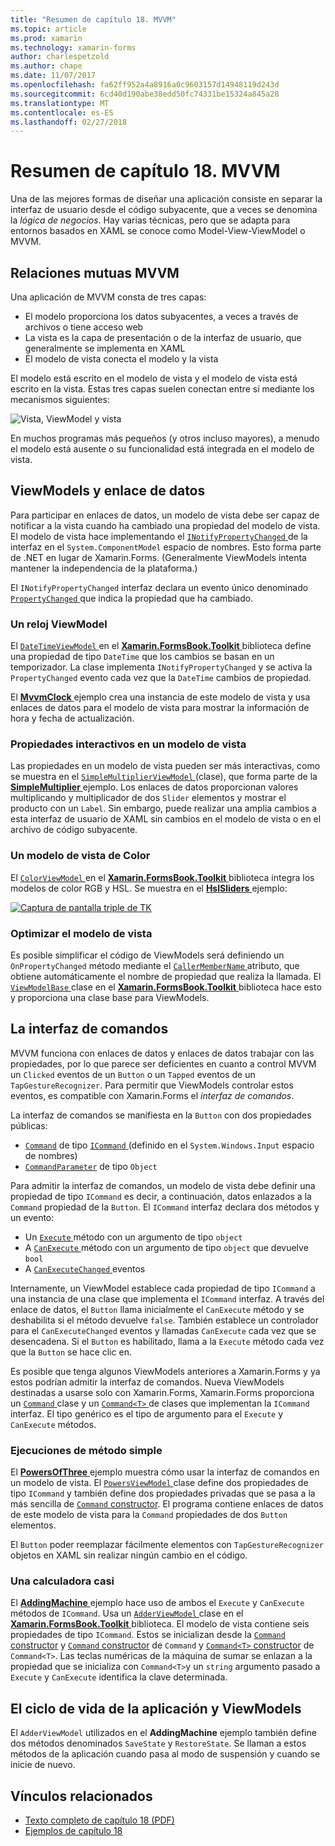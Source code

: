 ```yaml
---
title: "Resumen de capítulo 18. MVVM"
ms.topic: article
ms.prod: xamarin
ms.technology: xamarin-forms
author: charlespetzold
ms.author: chape
ms.date: 11/07/2017
ms.openlocfilehash: fa62ff952a4a8916a0c9603157d14948119d243d
ms.sourcegitcommit: 6cd40d190abe38edd50fc74331be15324a845a28
ms.translationtype: MT
ms.contentlocale: es-ES
ms.lasthandoff: 02/27/2018
---
```

# <a name="summary-of-chapter-18-mvvm"></a>Resumen de capítulo 18. MVVM

Una de las mejores formas de diseñar una aplicación consiste en separar la interfaz de usuario desde el código subyacente, que a veces se denomina la *lógica de negocios*. Hay varias técnicas, pero que se adapta para entornos basados en XAML se conoce como Model-View-ViewModel o MVVM.

## <a name="mvvm-interrelationships"></a>Relaciones mutuas MVVM

Una aplicación de MVVM consta de tres capas:

- El modelo proporciona los datos subyacentes, a veces a través de archivos o tiene acceso web
- La vista es la capa de presentación o de la interfaz de usuario, que generalmente se implementa en XAML
- El modelo de vista conecta el modelo y la vista

El modelo está escrito en el modelo de vista y el modelo de vista está escrito en la vista. Estas tres capas suelen conectan entre sí mediante los mecanismos siguientes:

![Vista, ViewModel y vista](images/ch18fg03.png "MVVM")

En muchos programas más pequeños (y otros incluso mayores), a menudo el modelo está ausente o su funcionalidad está integrada en el modelo de vista.

## <a name="viewmodels-and-data-binding"></a>ViewModels y enlace de datos

Para participar en enlaces de datos, un modelo de vista debe ser capaz de notificar a la vista cuando ha cambiado una propiedad del modelo de vista. El modelo de vista hace implementando el [ `INotifyPropertyChanged` ](https://developer.xamarin.com/api/type/System.ComponentModel.INotifyPropertyChanged/) de la interfaz en el `System.ComponentModel` espacio de nombres. Esto forma parte de .NET en lugar de Xamarin.Forms. (Generalmente ViewModels intenta mantener la independencia de la plataforma.)

El `INotifyPropertyChanged` interfaz declara un evento único denominado [ `PropertyChanged` ](https://developer.xamarin.com/api/type/System.ComponentModel.INotifyPropertyChanged/) que indica la propiedad que ha cambiado.

### <a name="a-viewmodel-clock"></a>Un reloj ViewModel

El [ `DateTimeViewModel` ](https://github.com/xamarin/xamarin-forms-book-samples/blob/master/Libraries/Xamarin.FormsBook.Toolkit/Xamarin.FormsBook.Toolkit/DateTimeViewModel.cs) en el [ **Xamarin.FormsBook.Toolkit** ](https://github.com/xamarin/xamarin-forms-book-samples/tree/master/Libraries/Xamarin.FormsBook.Toolkit/Xamarin.FormsBook.Toolkit) biblioteca define una propiedad de tipo `DateTime` que los cambios se basan en un temporizador. La clase implementa `INotifyPropertyChanged` y se activa la `PropertyChanged` evento cada vez que la `DateTime` cambios de propiedad.

El [ **MvvmClock** ](https://github.com/xamarin/xamarin-forms-book-samples/tree/master/Chapter18/MvvmClock) ejemplo crea una instancia de este modelo de vista y usa enlaces de datos para el modelo de vista para mostrar la información de hora y fecha de actualización.

### <a name="interactive-properties-in-a-viewmodel"></a>Propiedades interactivos en un modelo de vista

Las propiedades en un modelo de vista pueden ser más interactivas, como se muestra en el [ `SimpleMultiplierViewModel` ](https://github.com/xamarin/xamarin-forms-book-samples/blob/master/Chapter18/SimpleMultiplier/SimpleMultiplier/SimpleMultiplier/SimpleMultiplierViewModel.cs) (clase), que forma parte de la [ **SimpleMultiplier** ](https://github.com/xamarin/xamarin-forms-book-samples/tree/master/Chapter18/SimpleMultiplier) ejemplo. Los enlaces de datos proporcionan valores multiplicando y multiplicador de dos `Slider` elementos y mostrar el producto con un `Label`. Sin embargo, puede realizar una amplia cambios a esta interfaz de usuario de XAML sin cambios en el modelo de vista o en el archivo de código subyacente.

### <a name="a-color-viewmodel"></a>Un modelo de vista de Color

El [ `ColorViewModel` ](https://github.com/xamarin/xamarin-forms-book-samples/blob/master/Libraries/Xamarin.FormsBook.Toolkit/Xamarin.FormsBook.Toolkit/ColorViewModel.cs) en el [ **Xamarin.FormsBook.Toolkit** ](https://github.com/xamarin/xamarin-forms-book-samples/tree/master/Libraries/Xamarin.FormsBook.Toolkit/Xamarin.FormsBook.Toolkit) biblioteca integra los modelos de color RGB y HSL. Se muestra en el [ **HslSliders** ](https://github.com/xamarin/xamarin-forms-book-samples/tree/master/Chapter18/HslSliders) ejemplo:

[![Captura de pantalla triple de TK](images/ch18fg08-small.png "HSL Color modelo")](images/ch18fg08-large.png "HSL modelo de Color")

### <a name="streamlining-the-viewmodel"></a>Optimizar el modelo de vista

Es posible simplificar el código de ViewModels será definiendo un `OnPropertyChanged` método mediante el [ `CallerMemberName` ](https://developer.xamarin.com/api/type/System.Runtime.CompilerServices.CallerMemberNameAttribute/) atributo, que obtiene automáticamente el nombre de propiedad que realiza la llamada. El [ `ViewModelBase` ](https://github.com/xamarin/xamarin-forms-book-samples/blob/master/Libraries/Xamarin.FormsBook.Toolkit/Xamarin.FormsBook.Toolkit/ViewModelBase.cs) clase en el [ **Xamarin.FormsBook.Toolkit** ](https://github.com/xamarin/xamarin-forms-book-samples/tree/master/Libraries/Xamarin.FormsBook.Toolkit/Xamarin.FormsBook.Toolkit) biblioteca hace esto y proporciona una clase base para ViewModels.

## <a name="the-command-interface"></a>La interfaz de comandos

MVVM funciona con enlaces de datos y enlaces de datos trabajar con las propiedades, por lo que parece ser deficientes en cuanto a control MVVM un `Clicked` eventos de un `Button` o un `Tapped` eventos de un `TapGestureRecognizer`. Para permitir que ViewModels controlar estos eventos, es compatible con Xamarin.Forms el *interfaz de comandos*.

La interfaz de comandos se manifiesta en la `Button` con dos propiedades públicas:

- [`Command`](https://developer.xamarin.com/api/property/Xamarin.Forms.Button.Command/) de tipo [ `ICommand` ](https://developer.xamarin.com/api/type/System.Windows.Input.ICommand/) (definido en el `System.Windows.Input` espacio de nombres)
- [`CommandParameter`](https://developer.xamarin.com/api/property/Xamarin.Forms.Button.CommandParameter/) de tipo `Object`

Para admitir la interfaz de comandos, un modelo de vista debe definir una propiedad de tipo `ICommand` es decir, a continuación, datos enlazados a la `Command` propiedad de la `Button`. El `ICommand` interfaz declara dos métodos y un evento:

- Un [ `Execute` ](https://developer.xamarin.com/api/member/System.Windows.Input.ICommand.Execute/p/System.Object/) método con un argumento de tipo `object`
- A [ `CanExecute` ](https://developer.xamarin.com/api/member/System.Windows.Input.ICommand.CanExecute/p/System.Object/) método con un argumento de tipo `object` que devuelve `bool`
- A [ `CanExecuteChanged` ](https://developer.xamarin.com/api/event/System.Windows.Input.ICommand.CanExecuteChanged/) eventos

Internamente, un ViewModel establece cada propiedad de tipo `ICommand` a una instancia de una clase que implementa el `ICommand` interfaz. A través del enlace de datos, el `Button` llama inicialmente el `CanExecute` método y se deshabilita si el método devuelve `false`. También establece un controlador para el `CanExecuteChanged` eventos y llamadas `CanExecute` cada vez que se desencadena. Si el `Button` es habilitado, llama a la `Execute` método cada vez que la `Button` se hace clic en.

Es posible que tenga algunos ViewModels anteriores a Xamarin.Forms y ya estos podrían admitir la interfaz de comandos. Nueva ViewModels destinadas a usarse solo con Xamarin.Forms, Xamarin.Forms proporciona un [ `Command` ](https://developer.xamarin.com/api/type/Xamarin.Forms.Command/) clase y un [ `Command<T>` ](https://developer.xamarin.com/api/type/Xamarin.Forms.Command%3CT%3E/) de clases que implementan la `ICommand` interfaz. El tipo genérico es el tipo de argumento para el `Execute` y `CanExecute` métodos.

### <a name="simple-method-executions"></a>Ejecuciones de método simple

El [ **PowersOfThree** ](https://github.com/xamarin/xamarin-forms-book-samples/tree/master/Chapter18/PowersOfThree) ejemplo muestra cómo usar la interfaz de comandos en un modelo de vista. El [ `PowersViewModel` ](https://github.com/xamarin/xamarin-forms-book-samples/blob/master/Chapter18/PowersOfThree/PowersOfThree/PowersOfThree/PowersViewModel.cs) clase define dos propiedades de tipo `ICommand` y también define dos propiedades privadas que se pasa a la más sencilla de [ `Command` constructor](https://developer.xamarin.com/api/constructor/Xamarin.Forms.Command.Command/p/System.Action/). El programa contiene enlaces de datos de este modelo de vista para la `Command` propiedades de dos `Button` elementos.

El `Button` poder reemplazar fácilmente elementos con `TapGestureRecognizer` objetos en XAML sin realizar ningún cambio en el código.

### <a name="a-calculator-almost"></a>Una calculadora casi

El [ **AddingMachine** ](https://github.com/xamarin/xamarin-forms-book-samples/tree/master/Chapter18/AddingMachine) ejemplo hace uso de ambos el `Execute` y `CanExecute` métodos de `ICommand`. Usa un [ `AdderViewModel` ](https://github.com/xamarin/xamarin-forms-book-samples/blob/master/Libraries/Xamarin.FormsBook.Toolkit/Xamarin.FormsBook.Toolkit/AdderViewModel.cs) clase en el [ **Xamarin.FormsBook.Toolkit** ](https://github.com/xamarin/xamarin-forms-book-samples/blob/master/Libraries/Xamarin.FormsBook.Toolkit/Xamarin.FormsBook.Toolkit/AdderViewModel.cs) biblioteca. El modelo de vista contiene seis propiedades de tipo `ICommand`. Estos se inicializan desde la [ `Command` constructor](https://developer.xamarin.com/api/constructor/Xamarin.Forms.Command.Command/p/System.Action/) y [ `Command` constructor](https://developer.xamarin.com/api/constructor/Xamarin.Forms.Command.Command/p/System.Action/System.Func%7BSystem.Boolean%7D/) de `Command` y [ `Command<T>` constructor](https://developer.xamarin.com/api/constructor/Xamarin.Forms.Command%3CT%3E.Command%3CT%3E/p/System.Action%7BT%7D/System.Func%7BT,System.Boolean%7D/) de `Command<T>`. Las teclas numéricas de la máquina de sumar se enlazan a la propiedad que se inicializa con `Command<T>`y un `string` argumento pasado a `Execute` y `CanExecute` identifica la clave determinada.

## <a name="viewmodels-and-the-application-lifecycle"></a>El ciclo de vida de la aplicación y ViewModels

El `AdderViewModel` utilizados en el **AddingMachine** ejemplo también define dos métodos denominados `SaveState` y `RestoreState`. Se llaman a estos métodos de la aplicación cuando pasa al modo de suspensión y cuando se inicie de nuevo.



## <a name="related-links"></a>Vínculos relacionados

- [Texto completo de capítulo 18 (PDF)](https://download.xamarin.com/developer/xamarin-forms-book/XamarinFormsBook-Ch18-Apr2016.pdf)
- [Ejemplos de capítulo 18](https://github.com/xamarin/xamarin-forms-book-samples/tree/master/Chapter18)
